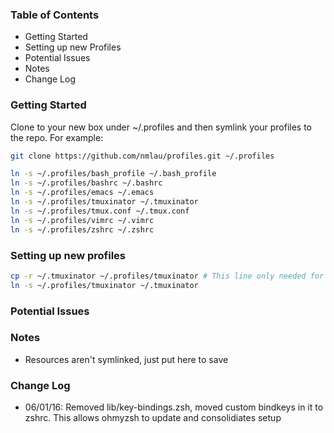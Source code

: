 ### Table of Contents

* Getting Started
* Setting up new Profiles
* Potential Issues
* Notes
* Change Log

### Getting Started

Clone to your new box under ~/.profiles and then symlink your profiles to the repo. For example:

```bash
git clone https://github.com/nmlau/profiles.git ~/.profiles

ln -s ~/.profiles/bash_profile ~/.bash_profile
ln -s ~/.profiles/bashrc ~/.bashrc
ln -s ~/.profiles/emacs ~/.emacs
ln -s ~/.profiles/tmuxinator ~/.tmuxinator
ln -s ~/.profiles/tmux.conf ~/.tmux.conf
ln -s ~/.profiles/vimrc ~/.vimrc
ln -s ~/.profiles/zshrc ~/.zshrc
```

### Setting up new profiles

```bash
cp -r ~/.tmuxinator ~/.profiles/tmuxinator # This line only needed for initial setup
ln -s ~/.profiles/tmuxinator ~/.tmuxinator
```

### Potential Issues

### Notes

* Resources aren't symlinked, just put here to save

### Change Log

* 06/01/16: Removed lib/key-bindings.zsh, moved custom bindkeys in it to zshrc. This allows ohmyzsh to update and consolidiates setup